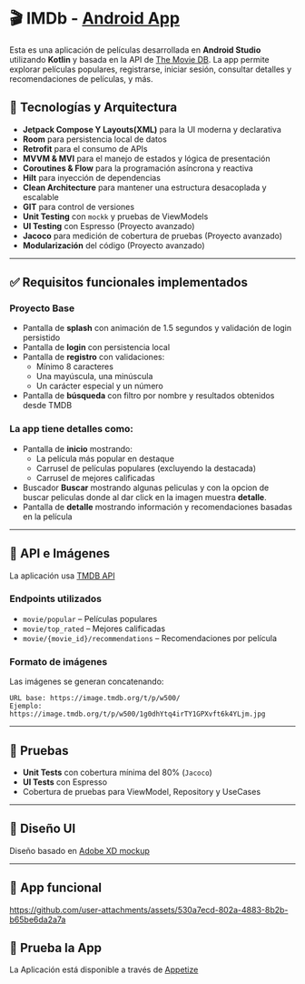 # 🎬 IMDb - [Android App](https://appetize.io/app/b_soc3mpcqva2jnt4lx4ypyo3y5i)

Esta es una aplicación de películas desarrollada en **Android Studio** utilizando **Kotlin** y basada en la API de [The Movie DB](https://api.themoviedb.org/3). La app permite explorar películas populares, registrarse, iniciar sesión, consultar detalles y recomendaciones de películas, y más.

## 📱 Tecnologías y Arquitectura

- **Jetpack Compose Y Layouts(XML)** para la UI moderna y declarativa  
- **Room** para persistencia local de datos  
- **Retrofit** para el consumo de APIs  
- **MVVM & MVI** para el manejo de estados y lógica de presentación  
- **Coroutines & Flow** para la programación asíncrona y reactiva  
- **Hilt** para inyección de dependencias  
- **Clean Architecture** para mantener una estructura desacoplada y escalable  
- **GIT** para control de versiones  
- **Unit Testing** con `mockk` y pruebas de ViewModels  
- **UI Testing** con Espresso (Proyecto avanzado)  
- **Jacoco** para medición de cobertura de pruebas (Proyecto avanzado)  
- **Modularización** del código (Proyecto avanzado)  

---

## ✅ Requisitos funcionales implementados

### Proyecto Base

- Pantalla de **splash** con animación de 1.5 segundos y validación de login persistido  
- Pantalla de **login** con persistencia local  
- Pantalla de **registro** con validaciones:
  - Mínimo 8 caracteres  
  - Una mayúscula, una minúscula  
  - Un carácter especial y un número  
- Pantalla de **búsqueda** con filtro por nombre y resultados obtenidos desde TMDB  


### La app tiene detalles como:

- Pantalla de **inicio** mostrando:
  - La película más popular en destaque  
  - Carrusel de películas populares (excluyendo la destacada)  
  - Carrusel de mejores calificadas  
- Buscador **Buscar** mostrando algunas peliculas y con la opcion de buscar peliculas donde al dar click en la imagen muestra **detalle**.
- Pantalla de **detalle** mostrando información y recomendaciones basadas en la película
---

## 🔗 API e Imágenes

La aplicación usa [TMDB API](https://api.themoviedb.org/3)

### Endpoints utilizados

- `movie/popular` – Películas populares  
- `movie/top_rated` – Mejores calificadas  
- `movie/{movie_id}/recommendations` – Recomendaciones por película  

### Formato de imágenes

Las imágenes se generan concatenando:

```
URL base: https://image.tmdb.org/t/p/w500/
Ejemplo: https://image.tmdb.org/t/p/w500/1g0dhYtq4irTY1GPXvft6k4YLjm.jpg
```

---

## 🧪 Pruebas

- **Unit Tests** con cobertura mínima del 80% (`Jacoco`)  
- **UI Tests** con Espresso  
- Cobertura de pruebas para ViewModel, Repository y UseCases  

---

## 🎨 Diseño UI

Diseño basado en [Adobe XD mockup](https://xd.adobe.com/view/feafd6f3-3f73-47c1-99d8-f7f11e5f7ac9-abfc/)

---

## 📸 App funcional 

https://github.com/user-attachments/assets/530a7ecd-802a-4883-8b2b-b65be6da2a7a

## 📱 Prueba la App 

La Aplicación está disponible a través de [Appetize](https://appetize.io/app/b_soc3mpcqva2jnt4lx4ypyo3y5i)
